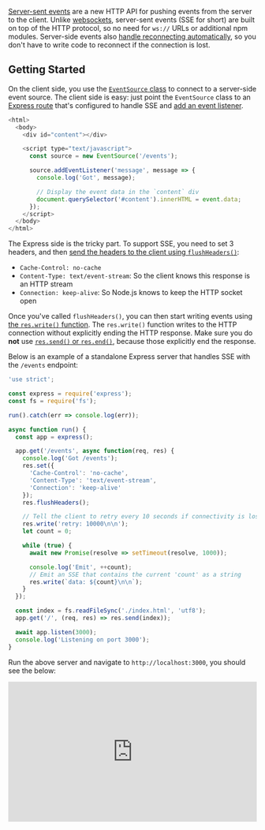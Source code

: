 [Server-sent events](https://developer.mozilla.org/en-US/docs/Web/API/Server-sent_events/Using_server-sent_events) are a new HTTP API for pushing events from the server to the client. Unlike [websockets](/tutorials/node/websockets), server-sent events (SSE for short) are built
on top of the HTTP protocol, so no need for `ws://` URLs or additional npm modules.
Server-side events also [handle reconnecting automatically](https://www.html5rocks.com/en/tutorials/eventsource/basics/#toc-reconnection-timeout), so you don't have to write
code to reconnect if the connection is lost.

Getting Started
---------------

On the client side, you use the [`EventSource` class](https://developer.mozilla.org/en-US/docs/Web/API/Server-sent_events#Interfaces) to connect to a server-side event source.
The client side is easy: just point the `EventSource` class to an [Express route](/tutorials/express/router) that's configured to handle SSE and [add an event listener](https://developer.mozilla.org/en-US/docs/Web/API/EventTarget/addEventListener).

```javascript
<html>
  <body>
    <div id="content"></div>

    <script type="text/javascript">
      const source = new EventSource('/events');

      source.addEventListener('message', message => {
        console.log('Got', message);

        // Display the event data in the `content` div
        document.querySelector('#content').innerHTML = event.data;
      });
    </script>
  </body>
</html>
```

The Express side is the tricky part. To support SSE, you need to
set 3 headers, and then [send the headers to the client using `flushHeaders()`](https://nodejs.org/api/http.html#http_request_flushheaders):

- `Cache-Control: no-cache`
- `Content-Type: text/event-stream`: So the client knows this response is an HTTP stream
- `Connection: keep-alive`: So Node.js knows to keep the HTTP socket open

Once you've called `flushHeaders()`, you can then start writing events using [the `res.write()` function](https://nodejs.org/api/http.html#http_request_write_chunk_encoding_callback). The `res.write()` function
writes to the HTTP connection without explicitly ending the HTTP response. Make sure you do **not** use [`res.send()` or `res.end()`](/tutorials/express/res), because those explicitly end the response.

Below is an example of a standalone Express server that handles SSE with the
`/events` endpoint:

```javascript
'use strict';

const express = require('express');
const fs = require('fs');

run().catch(err => console.log(err));

async function run() {
  const app = express();

  app.get('/events', async function(req, res) {
    console.log('Got /events');
    res.set({
      'Cache-Control': 'no-cache',
      'Content-Type': 'text/event-stream',
      'Connection': 'keep-alive'
    });
    res.flushHeaders();

    // Tell the client to retry every 10 seconds if connectivity is lost
    res.write('retry: 10000\n\n');
    let count = 0;

    while (true) {
      await new Promise(resolve => setTimeout(resolve, 1000));

      console.log('Emit', ++count);
      // Emit an SSE that contains the current 'count' as a string
      res.write(`data: ${count}\n\n`);
    }
  });

  const index = fs.readFileSync('./index.html', 'utf8');
  app.get('/', (req, res) => res.send(index));

  await app.listen(3000);
  console.log('Listening on port 3000');
}
```

Run the above server and navigate to `http://localhost:3000`, you
should see the below:

<div style="position: relative; padding-bottom: 56.25%; height: 0;"><iframe src="https://www.loom.com/embed/b9601ab3d7694f59b59efd139a572f52" frameborder="0" webkitallowfullscreen mozallowfullscreen allowfullscreen style="position: absolute; top: 0; left: 0; width: 100%; height: 100%;"></iframe></div>